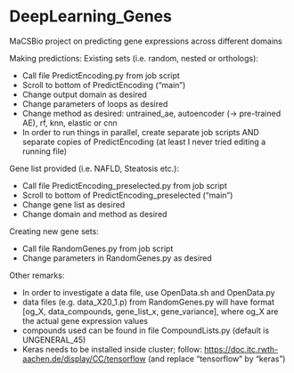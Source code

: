 # DeepLearning_Genes
MaCSBio project on predicting gene expressions across different domains

Making predictions:
Existing sets (i.e. random, nested or orthologs):
-	Call file PredictEncoding.py from job script
-	Scroll to bottom of PredictEncoding (“main”)
-	Change output domain as desired
-	Change parameters of loops as desired
-	Change method as desired: untrained_ae, autoencoder (-> pre-trained AE), rf, knn, elastic or cnn
-	In order to run things in parallel, create separate job scripts AND separate copies of PredictEncoding (at least I never tried editing a running file)

Gene list provided (i.e. NAFLD, Steatosis etc.):
-	Call file PredictEncoding_preselected.py from job script
-	Scroll to bottom of PredictEncoding_preselected (“main”)
-	Change gene list as desired
-	Change domain and method as desired

Creating new gene sets:
-	Call file RandomGenes.py from job script
-	Change parameters in RandomGenes.py as desired

Other remarks:
-	In order to investigate a data file, use OpenData.sh and OpenData.py
-	data files (e.g. data_X20_1.p) from RandomGenes.py will have format
[og_X, data_compounds, gene_list_x, gene_variance],
where og_X are the actual gene expression values
-	compounds used can be found in file CompoundLists.py (default is UNGENERAL_45)
-	Keras needs to be installed inside cluster; follow: https://doc.itc.rwth-aachen.de/display/CC/tensorflow (and replace “tensorflow” by “keras”)
